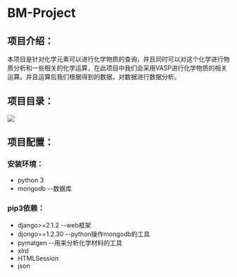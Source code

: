 # BM-Project
## 项目介绍： 
本项目是针对化学元素可以进行化学物质的查询，并且同时可以对这个化学进行物质分析和一些相关的化学运算，在此项目中我们会采用VASP进行化学物质的相关运算。并且运算后我们根据得到的数据，对数据进行数据分析。
## 项目目录： 
![](https://github.com/wochaotiandeyingyingying/BM-Project/tree/master/bm_project/static/img/list.png) 
## 项目配置： 
### 安装环境：  
* python 3  
* mongodb --数据库  
### pip3依赖：  
* django>=2.1.2 --web框架  
* djongo==1.2.30 --python操作mongodb的工具  
* pymatgen --用来分析化学材料的工具  
* xlrd  
* HTMLSession  
* json
